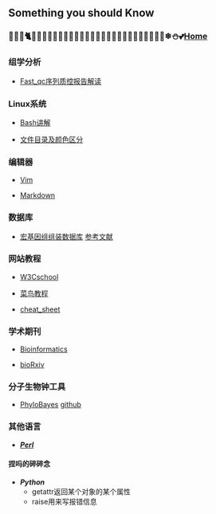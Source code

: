 ## Something you should Know

### 🐸🦄🐾🐈🐇🐬🐠🦉🎈🎊🎀🎀🎀🎄🧸🍕🍟🍙🍤🍨🍧🍦🍰🧁🍬🍓🍄🌸🍀❄⛄💕[Home](https://runjiaji.github.io/blog/)

### 组学分析
- [Fast_qc序列质控报告解读](https://www.jianshu.com/p/a1eb03d63083)

### Linux系统
- [Bash讲解](https://wangdoc.com/bash/intro.html)

- [文件目录及颜色区分](https://blog.csdn.net/superhoy/article/details/52611452)

### 编辑器
- [Vim](https://www.vpser.net/manage/vi.html)

- [Markdown](https://markdown.com.cn/)

### 数据库
- [宏基因组组装数据库](https://genome.jgi.doe.gov/GEMs)   [参考文献](https://escholarship.org/content/qt42k112z2/qt42k112z2.pdf)

### 网站教程
- [W3Cschool](https://www.w3schools.com/)

- [菜鸟教程](https://www.runoob.com/)

- [cheat_sheet](https://simplecheatsheet.com/)

### 学术期刊
- [Bioinformatics](https://academic.oup.com/bioinformatics/)

- [bioRxiv](https://www.biorxiv.org/)

### 分子生物钟工具
- [PhyloBayes](https://hpc.nih.gov/apps/PhyloBayes.html#doc)   [github](https://github.com/bayesiancook/phylobayes/)

### 其他语言
- [***Perl***](https://www.perl.org/)

#### 捏吗的碎碎念
- ***Python***
  - getattr返回某个对象的某个属性
  - raise用来写报错信息
